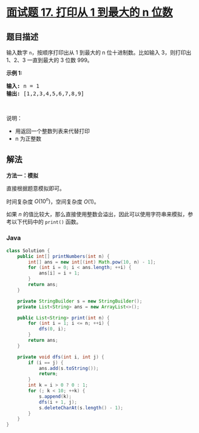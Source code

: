 # [面试题 17. 打印从 1 到最大的 n 位数](https://leetcode.cn/problems/da-yin-cong-1dao-zui-da-de-nwei-shu-lcof/)

## 题目描述

<p>输入数字 <code>n</code>，按顺序打印出从 1 到最大的 n 位十进制数。比如输入 3，则打印出 1、2、3 一直到最大的 3 位数 999。</p>

<p><strong>示例 1:</strong></p>

<pre><strong>输入:</strong> n = 1
<strong>输出:</strong> [1,2,3,4,5,6,7,8,9]
</pre>

<p>&nbsp;</p>

<p>说明：</p>

<ul>
	<li>用返回一个整数列表来代替打印</li>
	<li>n 为正整数</li>
</ul>

## 解法

**方法一：模拟**

直接根据题意模拟即可。

时间复杂度 $O(10^n)$，空间复杂度 $O(1)$。

如果 $n$ 的值比较大，那么直接使用整数会溢出，因此可以使用字符串来模拟，参考以下代码中的 `print()` 函数。

### **Java**

```java
class Solution {
    public int[] printNumbers(int n) {
        int[] ans = new int[(int) Math.pow(10, n) - 1];
        for (int i = 0; i < ans.length; ++i) {
            ans[i] = i + 1;
        }
        return ans;
    }

    private StringBuilder s = new StringBuilder();
    private List<String> ans = new ArrayList<>();

    public List<String> print(int n) {
        for (int i = 1; i <= n; ++i) {
            dfs(0, i);
        }
        return ans;
    }

    private void dfs(int i, int j) {
        if (i == j) {
            ans.add(s.toString());
            return;
        }
        int k = i > 0 ? 0 : 1;
        for (; k < 10; ++k) {
            s.append(k);
            dfs(i + 1, j);
            s.deleteCharAt(s.length() - 1);
        }
    }
}
```

